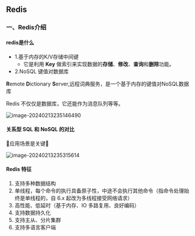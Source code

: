 ## Redis

### 一、Redis介绍
#### redis是什么

- 1.基于内存的K/V存储中间键
  - 它是利用 **Key** 做索引来实现数据的**存储**、**修改**、**查询**和**删除**功能。
- 2.NoSQL 键值对数据库

**R**emote  **D**ictionary  **S**erver,远程词典服务，是一个基于内存的键值对NoSQL数据库

Redis 不仅仅是数据库，它还能作为消息队列等等。

![image-20240213235146490](https://cdncode.oss-cn-beijing.aliyuncs.com/test/202402132351647.png)

#### **关系型 SQL 和 NoSQL 的对比**

:bicyclist:应用场景是关键:bicyclist:

![image-20240213235315614](https://cdncode.oss-cn-beijing.aliyuncs.com/test/202402132353648.png)



#### **Redis 特征**

1. 支持多种数据结构
2. 单线程，每个命令的执行具备原子性，中途不会执行其他命令（指命令处理始终是单线程的，自 6.x 起改为多线程接受网络请求）
3. 高性能、低延时（基于内存、IO 多路复用、良好编码）
4. 支持数据持久化
5. 支持主从、分片集群
6. 支持多语言客户端









